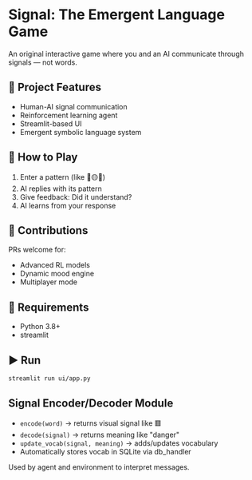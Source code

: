 # Signal: The Emergent Language Game

An original interactive game where you and an AI communicate through signals — not words.

## 🚀 Project Features
- Human-AI signal communication
- Reinforcement learning agent
- Streamlit-based UI
- Emergent symbolic language system

## 🧠 How to Play
1. Enter a pattern (like 🔴🟡🔴)
2. AI replies with its pattern
3. Give feedback: Did it understand?
4. AI learns from your response

## 🤝 Contributions
PRs welcome for:
- Advanced RL models
- Dynamic mood engine
- Multiplayer mode

## 🧰 Requirements
- Python 3.8+
- streamlit

## ▶️ Run
```bash
streamlit run ui/app.py
```

## Signal Encoder/Decoder Module

- `encode(word)` → returns visual signal like 🟥
- `decode(signal)` → returns meaning like "danger"
- `update_vocab(signal, meaning)` → adds/updates vocabulary
- Automatically stores vocab in SQLite via db_handler

Used by agent and environment to interpret messages.
